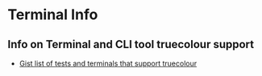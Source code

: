 # Terminal Info

## Info on Terminal and CLI tool truecolour support

* [Gist list of tests and terminals that support truecolour](https://gist.github.com/XVilka/8346728)